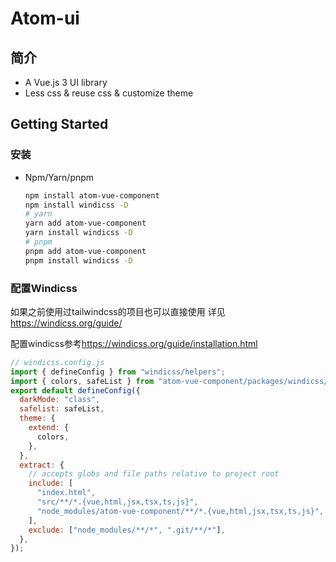 # Atom-ui

## 简介
+ A Vue.js 3 UI library
+ Less css & reuse css & customize theme

## Getting Started
### 安装
+ Npm/Yarn/pnpm
  ```sh
  npm install atom-vue-component
  npm install windicss -D
  # yarn
  yarn add atom-vue-component
  yarn install windicss -D
  # pnpm
  pnpm add atom-vue-component
  pnpm install windicss -D
  ```
### 配置Windicss
如果之前使用过tailwindcss的项目也可以直接使用 详见 <https://windicss.org/guide/>

配置windicss参考<https://windicss.org/guide/installation.html>

```js
// windicss.config.js
import { defineConfig } from "windicss/helpers";
import { colors, safeList } from "atom-vue-component/packages/windicss/index";
export default defineConfig({
  darkMode: "class",
  safelist: safeList,
  theme: {
    extend: {
      colors,
    },
  },
  extract: {
    // accepts globs and file paths relative to project root
    include: [
      "index.html",
      "src/**/*.{vue,html,jsx,tsx,ts,js}",
      "node_modules/atom-vue-component/**/*.{vue,html,jsx,tsx,ts,js}",
    ],
    exclude: ["node_modules/**/*", ".git/**/*"],
  },
});
```

